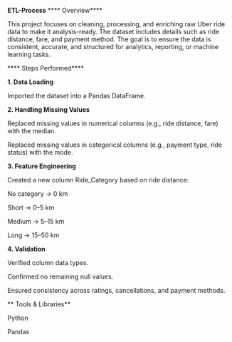 ******ETL-Process******
**** Overview****

This project focuses on cleaning, processing, and enriching raw Uber ride data to make it analysis-ready. The dataset includes details such as ride distance, fare, and payment method. The goal is to ensure the data is consistent, accurate, and structured for analytics, reporting, or machine learning tasks.

**** Steps Performed****

**1. Data Loading**

Imported the dataset into a Pandas DataFrame.

**2. Handling Missing Values**

Replaced missing values in numerical columns (e.g., ride distance, fare) with the median.

Replaced missing values in categorical columns (e.g., payment type, ride status) with the mode.

**3. Feature Engineering**

Created a new column Ride_Category based on ride distance:

No category → 0 km

Short → 0–5 km

Medium → 5–15 km

Long → 15–50 km

**4. Validation**

Verified column data types.

Confirmed no remaining null values.

Ensured consistency across ratings, cancellations, and payment methods.

** Tools & Libraries**

Python

Pandas
